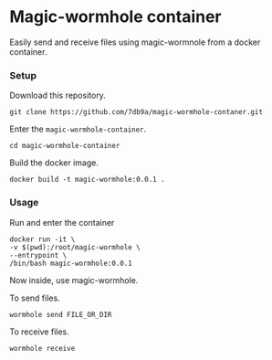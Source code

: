 # Magic-wormhole container

Easily send and receive files using magic-wormnole from a docker container.

### Setup

Download this repository.

`git clone https://github.com/7db9a/magic-wormhole-contaner.git`

Enter the `magic-wormhole-container`.

`cd magic-wormhole-container`

Build the docker image.

`docker build -t magic-wormhole:0.0.1 .`

### Usage

Run and enter the container

```
docker run -it \
-v $(pwd):/root/magic-wormhole \
--entrypoint \
/bin/bash magic-wormhole:0.0.1
```

Now inside, use magic-wormhole.

To send files.

`wormhole send FILE_OR_DIR`

To receive files.

`wormhole receive`
